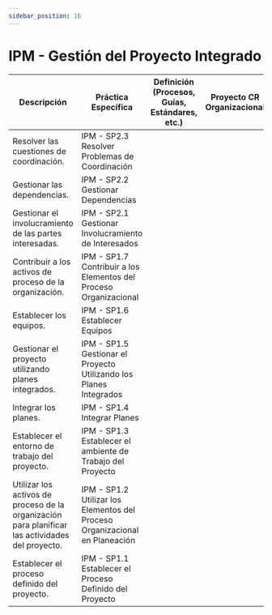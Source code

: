```yaml
---
sidebar_position: 16
---
```


# IPM - Gestión del Proyecto Integrado

| Descripción                                                                 | Práctica Específica                                                | Definición (Procesos, Guías, Estándares, etc.) | Proyecto CR Organizacional | Proyecto Zeitgeist | Proyecto Departamental |
|----------------------------------------------------------------------------|-------------------------------------------------------------------|------------------------------------------------|--------------------------|--------------------|------------------------|
| Resolver las cuestiones de coordinación.                                  | IPM - SP2.3 Resolver Problemas de Coordinación                    |                                                |                          |                    |                        |
| Gestionar las dependencias.                                                | IPM - SP2.2 Gestionar Dependencias                                |                                                |                          |                    |                        |
| Gestionar el involucramiento de las partes interesadas.                    | IPM - SP2.1 Gestionar Involucramiento de Interesados              |                                                |                          |                    |                        |
| Contribuir a los activos de proceso de la organización.                    | IPM - SP1.7 Contribuir a los Elementos del Proceso Organizacional |                                                |                          |                    |                        |
| Establecer los equipos.                                                    | IPM - SP1.6 Establecer Equipos                                    |                                                |                          |                    |                        |
| Gestionar el proyecto utilizando planes integrados.                        | IPM - SP1.5 Gestionar el Proyecto Utilizando los Planes Integrados|                                                |                          |                    |                        |
| Integrar los planes.                                                       | IPM - SP1.4 Integrar Planes                                       |                                                |                          |                    |                        |
| Establecer el entorno de trabajo del proyecto.                             | IPM - SP1.3 Establecer el ambiente de Trabajo del Proyecto        |                                                |                          |                    |                        |
| Utilizar los activos de proceso de la organización para planificar las actividades del proyecto. | IPM - SP1.2 Utilizar los Elementos del Proceso Organizacional en Planeación |                                                |                          |                    |                        |
| Establecer el proceso definido del proyecto.                               | IPM - SP1.1 Establecer el Proceso Definido del Proyecto           |                                                |                          |                    |                        |
